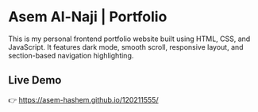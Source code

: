 # Asem Al-Naji | Portfolio
This is my personal frontend portfolio website built using HTML, CSS, and JavaScript. It features dark mode, smooth scroll, responsive layout, and section-based navigation highlighting.

## Live Demo
👉 https://asem-hashem.github.io/120211555/
